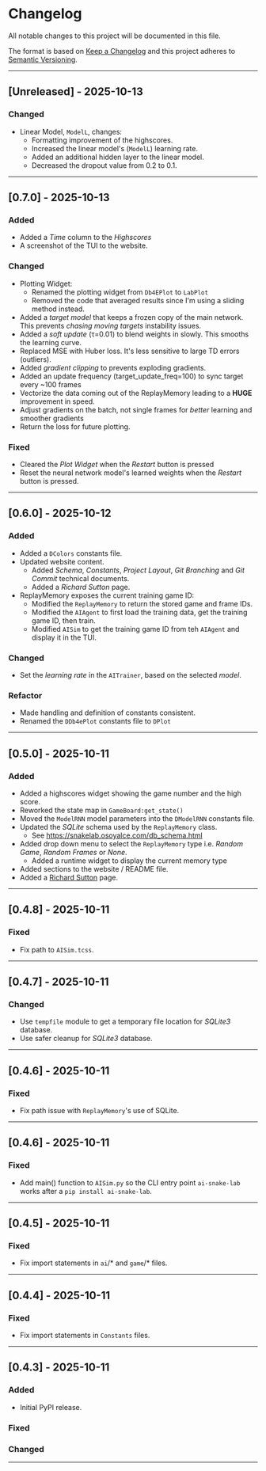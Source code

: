 # Changelog

All notable changes to this project will be documented in this file.

The format is based on [Keep a Changelog](https://keepachangelog.com/en/1.0.0/)
and this project adheres to [Semantic Versioning](https://semver.org/spec/v2.0.0.html).

---

## [Unreleased] - 2025-10-13

### Changed
- Linear Model, `ModelL`, changes:
  - Formatting improvement of the highscores.
  - Increased the linear model's (`ModelL`) learning rate.
  - Added an additional hidden layer to the linear model.
  - Decreased the dropout value from 0.2 to 0.1.

---

## [0.7.0] - 2025-10-13 

### Added
- Added a *Time* column to the *Highscores*
- A screenshot of the TUI to the website.

### Changed
- Plotting Widget:
  - Renamed the plotting widget from `Db4EPlot` to `LabPlot`
  - Removed the code that averaged results since I'm using a sliding method instead.
- Added a *target model* that keeps a frozen copy of the main network. This prevents *chasing moving targets* instability issues.
- Added a *soft update* (τ=0.01) to blend weights in slowly. This smooths the learning curve.
- Replaced MSE with Huber loss. It's less sensitive to large TD errors (outliers).
- Added *gradient clipping* to prevents exploding gradients.
- Added an update frequency (target_update_freq=100) to sync target every ~100 frames
- Vectorize the data coming out of the ReplayMemory leading to a **HUGE** improvement in speed.
- Adjust gradients on the batch, not single frames for *better* learning and smoother gradients
- Return the loss for future plotting.


### Fixed
- Cleared the *Plot Widget* when the *Restart* button is pressed
- Reset the neural network model's learned weights when the *Restart* button is pressed.

---

## [0.6.0] - 2025-10-12

### Added
- Added a `DColors` constants file.
- Updated website content.
  - Added *Schema*, *Constants*, *Project Layout*, *Git Branching* and *Git Commit* technical documents.
  - Added a *Richard Sutton* page.
- ReplayMemory exposes the current training game ID:
  - Modified the `ReplayMemory` to return the stored game and frame IDs.
  - Modified the `AIAgent` to first load the training data, get the training game ID, then train.
  - Modified `AISim` to get the training game ID from teh `AIAgent` and display it in the TUI.

### Changed
- Set the *learning rate* in the `AITrainer`, based on the selected *model*.

### Refactor
- Made handling and definition of constants consistent.
- Renamed the `DDb4ePlot` constants file to `DPlot`

---

## [0.5.0] - 2025-10-11

### Added
- Added a highscores widget showing the game number and the high score.
- Reworked the state map in `GameBoard:get_state()`
- Moved the `ModelRNN` model parameters into the `DModelRNN` constants file.
- Updated the *SQLite* schema used by the `ReplayMemory` class.
  - See https://snakelab.osoyalce.com/db_schema.html
- Added drop down menu to select the `ReplayMemory` type i.e. *Random Game*, *Random Frames* or *None*.
    - Added a runtime widget to display the current memory type
- Added sections to the website / README file.
- Added a [Richard Sutton](https://snakelab.osoyalce.com//richart_sutton.html) page.

---

## [0.4.8] - 2025-10-11

### Fixed
- Fix path to `AISim.tcss`.

---

## [0.4.7] - 2025-10-11

### Changed
- Use `tempfile` module to get a temporary file location for *SQLite3* database.
- Use safer cleanup for *SQLite3* database.

---

## [0.4.6] - 2025-10-11


### Fixed
- Fix path issue with `ReplayMemory`'s use of SQLite.

---

## [0.4.6] - 2025-10-11

### Fixed
- Add main() function to `AISim.py` so the CLI entry point `ai-snake-lab` works after a `pip install ai-snake-lab`.

---

## [0.4.5] - 2025-10-11

### Fixed
- Fix import statements in `ai`/* and `game`/* files.

---

## [0.4.4] - 2025-10-11

### Fixed
- Fix import statements in `Constants` files.

---

## [0.4.3] - 2025-10-11

### Added
- Initial PyPI release.

### Fixed

### Changed

---
